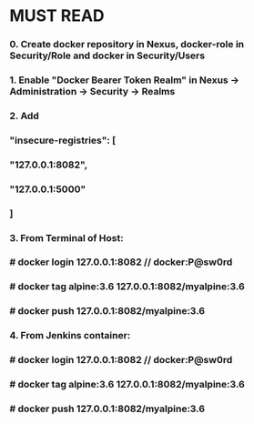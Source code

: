 # MUST READ

### 0. Create docker repository in Nexus, docker-role in Security/Role and docker in Security/Users
### 
### 1. Enable "Docker Bearer Token Realm" in Nexus -> Administration -> Security -> Realms
### 
### 2. Add
###    "insecure-registries": [
###      "127.0.0.1:8082",
###      "127.0.0.1:5000"
###    ]
### 
### 3. From Terminal of Host:
###     # docker login 127.0.0.1:8082 // docker:P@sw0rd
###     # docker tag alpine:3.6 127.0.0.1:8082/myalpine:3.6
###     # docker push 127.0.0.1:8082/myalpine:3.6
### 
### 4. From Jenkins container:
###     # docker login 127.0.0.1:8082 // docker:P@sw0rd
###     # docker tag alpine:3.6 127.0.0.1:8082/myalpine:3.6
###     # docker push 127.0.0.1:8082/myalpine:3.6
### 
